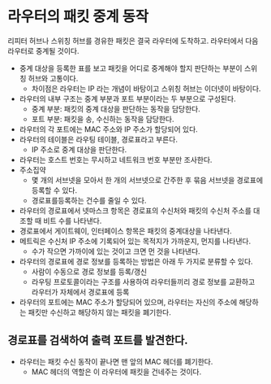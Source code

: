 # 라우터의 패킷 중계 동작
리피터 허브나 스위칭 허브를 경유한 패킷은 결국 라우터에 도착하고. 라우터에서 다음 라우터로 중계될 것이다.

- 중계 대상을 등록한 표를 보고 패킷을 어디로 중계해야 할지 판단하는 부분이 스위칭 허브와 고통이다.
    - 차이점은 라우터는 IP 라는 개념이 바탕이고 스위칭 허브는 이더넷이 바탕이다.
- 라우터의 내부 구조는 중계 부분과 포트 부분이라는 두 부분으로 구성된다.
    - 중계 부분: 패킷의 중계 대상을 판단하는 동작을 담당한다.
    - 포트 부분: 패킷을 송, 수신하는 동작을 담당한다.
- 라우터의 각 포트에는 MAC 주소와 IP 주소가 할당되어 있다.
- 라우터의 테이블은 라우팅 테이블, 경로표라고 부른다.
    - IP 주소로 중계 대상을 판단한다.
- 라우터는 호스트 번호는 무시하고 네트워크 번호 부분만 조사한다.
- 주소집약
    - 몇 개의 서브넷을 모아서 한 개의 서브넷으로 간주한 후 묶음 서브넷을 경로표에 등록할 수 있다.
    - 경로표를등록하는 건수를 줄일 수 있다.
- 라우터의 경로표에서 넷마스크 항목은 경로표의 수신처와 패킷의 수신처 주소를 대조할 때 비트 수를 나타낸다.
- 경로표에서 게이트웨이, 인터페이스 항목은 패킷의 중계대상을 나타낸다.
- 메트릭은 수신처 IP 주소에 기록되어 있는 목적지가 가까운지, 먼지를 나타낸다.
    - 수가 작으면 가까이에 있는 것이고 크면 먼 것을 나타낸다.
- 라우터의 경로표에 경로 정보를 등록하는 방법은 아래 두 가지로 분류할 수 있다.
    - 사람이 수동으로 경로 정보를 등록/갱신
    - 라우팅 프로토콜이라는 구조를 사용하여 라우터들끼리 경로 정보를 교환하고 라우터가 자체에서 경로표에 등록
- 라우터의 포트에는 MAC 주소가 할당되어 있으며, 라우터는 자신의 주소에 해당하는 패킷만 수신하고 해당하지 않는 패킷을 폐기한다.

## 경로표를 검색하여 출력 포트를 발견한다.

- 라우터는 패킷 수신 동작이 끝나면 맨 앞의 MAC 헤더를 폐기한다.
    - MAC 헤더의 역할은 이 라우터에 패킷을 건네주는 것이다.
